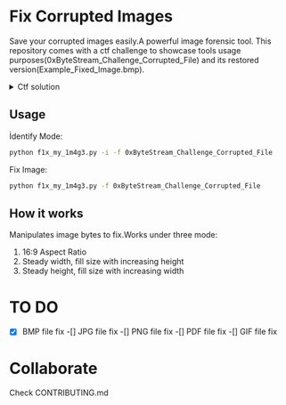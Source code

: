 # Fix Corrupted Images
Save your corrupted images easily.A powerful image forensic tool.
This repository comes with a ctf challenge to showcase tools usage purposes(0xByteStream_Challenge_Corrupted_File) and its restored version(Example_Fixed_Image.bmp).
<details>
  <summary>Ctf solution</summary>

```bash
python f1x_my_1m4g3.py -f 0xByteStream_Challenge_Corrupted_File
```

</details>

## Usage

İdentify Mode:

```bash
python f1x_my_1m4g3.py -i -f 0xByteStream_Challenge_Corrupted_File
```

Fix Image:
```bash
python f1x_my_1m4g3.py -f 0xByteStream_Challenge_Corrupted_File
```

## How it works

Manipulates image bytes to fix.Works under three mode:
1. 16:9 Aspect Ratio
2. Steady width, fill size with increasing height
3. Steady height, fill size with increasing width

# **TO DO**

-[x] BMP file fix
-[] JPG file fix
-[] PNG file fix
-[] PDF file fix
-[] GIF file fix

# Collaborate

Check CONTRIBUTING.md

